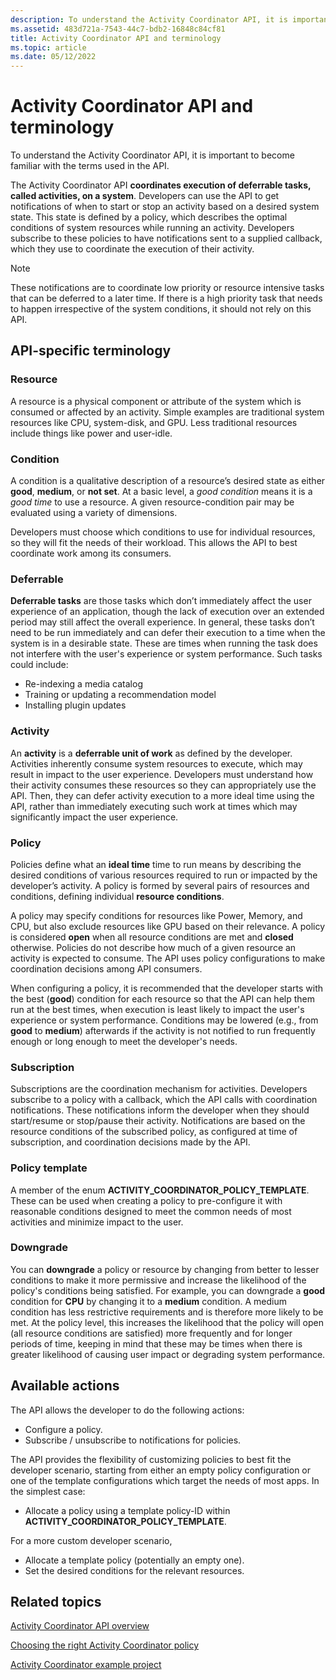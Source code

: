 ```yaml
---
description: To understand the Activity Coordinator API, it is important to become familiar with the terms used in the API.
ms.assetid: 483d721a-7543-44c7-bdb2-16848c84cf81
title: Activity Coordinator API and terminology
ms.topic: article
ms.date: 05/12/2022
---
```


# Activity Coordinator API and terminology

To understand the Activity Coordinator API, it is important to become familiar with the terms used in the API.

The Activity Coordinator API **coordinates execution of deferrable tasks, called activities, on a system**. Developers can use the API to get notifications of when to start or stop an activity based on a desired system state. This state is defined by a policy, which describes the optimal conditions of system resources while running an activity. Developers subscribe to these policies to have notifications sent to a supplied callback, which they use to coordinate the execution of their activity.

>[!NOTE]
>These notifications are to coordinate low priority or resource intensive tasks that can be deferred to a later time. If there is a high priority task that needs to happen irrespective of the system conditions, it should not rely on this API.

## API-specific terminology

### Resource

A resource is a physical component or attribute of the system which is consumed or affected by an activity. Simple examples are traditional system resources like CPU, system-disk, and GPU. Less traditional resources include things like power and user-idle.

### Condition

A condition is a qualitative description of a resource’s desired state as either **good**, **medium**, or **not set**. At a basic level, a _good condition_ means it is a _good time_ to use a resource. A given resource-condition pair may be evaluated using a variety of dimensions.

Developers must choose which conditions to use for individual resources, so they will fit the needs of their workload. This allows the API to best coordinate work among its consumers.

### Deferrable

**Deferrable tasks** are those tasks which don’t immediately affect the user experience of an application, though the lack of execution over an extended period may still affect the overall experience. In general, these tasks don’t need to be run immediately and can defer their execution to a time when the system is in a desirable state. These are times when running the task does not interfere with the user's experience or system performance. Such tasks could include:

- Re-indexing a media catalog
- Training or updating a recommendation model
- Installing plugin updates

### Activity

An **activity** is a **deferrable unit of work** as defined by the developer. Activities inherently consume system resources to execute, which may result in impact to the user experience. Developers must understand how their activity consumes these resources so they can appropriately use the API. Then, they can defer activity execution to a more ideal time using the API, rather than immediately executing such work at times which may significantly impact the user experience.

### Policy

Policies define what an **ideal time** time to run means by describing the desired conditions of various resources required to run or impacted by the developer’s activity. A policy is formed by several pairs of resources and conditions, defining individual **resource conditions**.

A policy may specify conditions for resources like Power, Memory, and CPU, but also exclude resources like GPU based on their relevance. A policy is considered **open** when all resource conditions are met and **closed** otherwise. Policies do not describe how much of a given resource an activity is expected to consume. The API uses policy configurations to make coordination decisions among API consumers.

When configuring a policy, it is recommended that the developer starts with the best (**good**) condition for each resource so that the API can help them run at the best times, when execution is least likely to impact the user's experience or system performance. Conditions may be lowered (e.g., from **good** to **medium**) afterwards if the activity is not notified to run frequently enough or long enough to meet the developer's needs.

### Subscription

Subscriptions are the coordination mechanism for activities. Developers subscribe to a policy with a callback, which the API calls with coordination notifications. These notifications inform the developer when they should start/resume or stop/pause their activity. Notifications are based on the resource conditions of the subscribed policy, as configured at time of subscription, and coordination decisions made by the API.

### Policy template

A member of the enum **ACTIVITY_COORDINATOR_POLICY_TEMPLATE**. These can be used when creating a policy to pre-configure it with reasonable conditions designed to meet the common needs of most activities and minimize impact to the user.

### Downgrade

You can **downgrade** a policy or resource by changing from better to lesser conditions to make it more permissive and increase the likelihood of the policy's conditions being satisfied. For example, you can downgrade a **good** condition for **CPU** by changing it to a **medium** condition. A medium condition has less restrictive requirements and is therefore more likely to be met. At the policy level, this increases the likelihood that the policy will open (all resource conditions are satisfied) more frequently and for longer periods of time, keeping in mind that these may be times when there is greater likelihood of causing user impact or degrading system performance.

## Available actions

The API allows the developer to do the following actions:

- Configure a policy.
- Subscribe / unsubscribe to notifications for policies.

The API provides the flexibility of customizing policies to best fit the developer scenario, starting from either an empty policy configuration or one of the template configurations which target the needs of most apps. In the simplest case:

- Allocate a policy using a template policy-ID within **ACTIVITY_COORDINATOR_POLICY_TEMPLATE**.

For a more custom developer scenario,

- Allocate a template policy (potentially an empty one).
- Set the desired conditions for the relevant resources.

## Related topics

[Activity Coordinator API overview](activity-coordinator-api-overview.md)

[Choosing the right Activity Coordinator policy](choosing-the-right-activity-coordinator-policy.md)

[Activity Coordinator example project](activity-coordinator-example-project.md)
